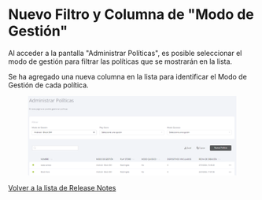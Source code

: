 # Nuevo Filtro y Columna de "Modo de Gestión"

Al acceder a la pantalla "Administrar Políticas", es posible seleccionar el modo de gestión para filtrar las políticas que se mostrarán en la lista.&#x20;

Se ha agregado una nueva columna en la lista para identificar el Modo de Gestión de cada política.

<figure><img src="../../.gitbook/assets/image (72).png" alt=""><figcaption></figcaption></figure>

[Volver a la lista de Release Notes](./)&#x20;
